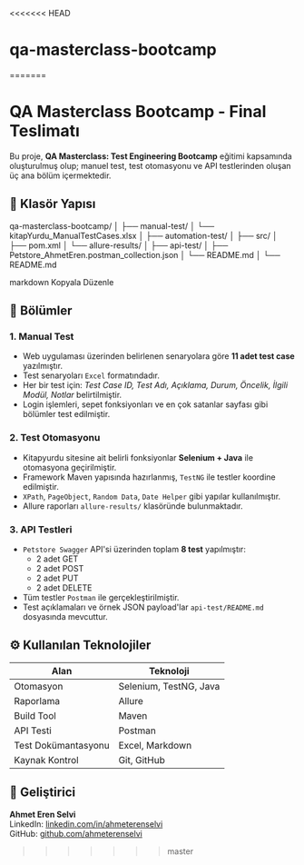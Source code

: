 <<<<<<< HEAD
# qa-masterclass-bootcamp
=======
# QA Masterclass Bootcamp - Final Teslimatı

Bu proje, **QA Masterclass: Test Engineering Bootcamp** eğitimi kapsamında oluşturulmuş olup; manuel test, test otomasyonu ve API testlerinden oluşan üç ana bölüm içermektedir.

## 📁 Klasör Yapısı

qa-masterclass-bootcamp/
│
├── manual-test/
│ └── kitapYurdu_ManualTestCases.xlsx
│
├── automation-test/
│ ├── src/
│ ├── pom.xml
│ └── allure-results/
│
├── api-test/
│ ├── Petstore_AhmetEren.postman_collection.json
│ └── README.md
│
└── README.md

markdown
Kopyala
Düzenle

## 🔎 Bölümler

### 1. Manual Test

- Web uygulaması üzerinden belirlenen senaryolara göre **11 adet test case** yazılmıştır.
- Test senaryoları `Excel` formatındadır.
- Her bir test için: *Test Case ID, Test Adı, Açıklama, Durum, Öncelik, İlgili Modül, Notlar* belirtilmiştir.
- Login işlemleri, sepet fonksiyonları ve en çok satanlar sayfası gibi bölümler test edilmiştir.

### 2. Test Otomasyonu

- Kitapyurdu sitesine ait belirli fonksiyonlar **Selenium + Java** ile otomasyona geçirilmiştir.
- Framework Maven yapısında hazırlanmış, `TestNG` ile testler koordine edilmiştir.
- `XPath`, `PageObject`, `Random Data`, `Date Helper` gibi yapılar kullanılmıştır.
- Allure raporları `allure-results/` klasöründe bulunmaktadır.

### 3. API Testleri

- `Petstore Swagger` API'si üzerinden toplam **8 test** yapılmıştır:
  - 2 adet GET
  - 2 adet POST
  - 2 adet PUT
  - 2 adet DELETE
- Tüm testler `Postman` ile gerçekleştirilmiştir.
- Test açıklamaları ve örnek JSON payload'lar `api-test/README.md` dosyasında mevcuttur.

## ⚙️ Kullanılan Teknolojiler

| Alan               | Teknoloji              |
|--------------------|------------------------|
| Otomasyon          | Selenium, TestNG, Java |
| Raporlama          | Allure                 |
| Build Tool         | Maven                  |
| API Testi          | Postman                |
| Test Dokümantasyonu| Excel, Markdown        |
| Kaynak Kontrol     | Git, GitHub            |

## 👤 Geliştirici

**Ahmet Eren Selvi**  
LinkedIn: [linkedin.com/in/ahmeterenselvi](https://www.linkedin.com/in/ahmeterenselvi)  
GitHub: [github.com/ahmeterenselvi](https://github.com/ahmeterenselvi)
>>>>>>> master
